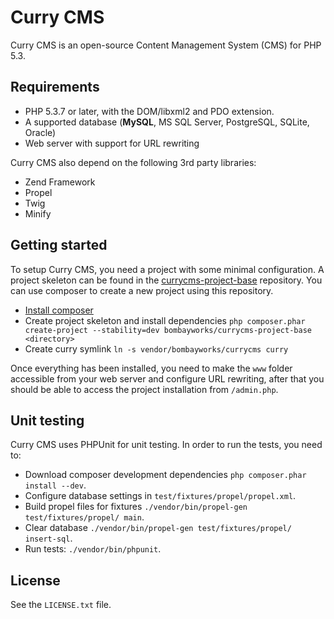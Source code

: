 # Curry CMS

Curry CMS is an open-source Content Management System (CMS) for PHP 5.3.

## Requirements

* PHP 5.3.7 or later, with the DOM/libxml2 and PDO extension.
* A supported database (**MySQL**, MS SQL Server, PostgreSQL, SQLite, Oracle)
* Web server with support for URL rewriting

Curry CMS also depend on the following 3rd party libraries:

* Zend Framework
* Propel
* Twig
* Minify

## Getting started

To setup Curry CMS, you need a project with some minimal configuration. A project skeleton
can be found in the [currycms-project-base](https://github.com/bombayworks/currycms-project-base)
repository. You can use composer to create a new project using this repository.

* [Install composer](http://getcomposer.org)
* Create project skeleton and install dependencies `php composer.phar create-project --stability=dev bombayworks/currycms-project-base <directory>`
* Create curry symlink `ln -s vendor/bombayworks/currycms curry`

Once everything has been installed, you need to make the `www` folder accessible from your
web server and configure URL rewriting, after that you should be able to access the project
installation from `/admin.php`.

## Unit testing

Curry CMS uses PHPUnit for unit testing. In order to run the tests, you need to:

* Download composer development dependencies `php composer.phar install --dev`.
* Configure database settings in `test/fixtures/propel/propel.xml`.
* Build propel files for fixtures `./vendor/bin/propel-gen test/fixtures/propel/ main`.
* Clear database `./vendor/bin/propel-gen test/fixtures/propel/ insert-sql`.
* Run tests: `./vendor/bin/phpunit`.

## License

See the `LICENSE.txt` file.
